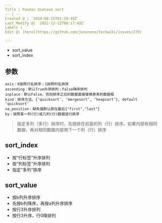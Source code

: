 ```yaml
---
Title | Pandas UseCase sort
-- | --
Created @ | `2019-08-15T01:58:49Z`
Last Modify @| `2022-12-22T08:17:43Z`
Labels | ``
Edit @| [here](https://github.com/junxnone/techwiki/issues/279)

---
```

- sort_value
- sort_index

## 参数

```
axis：0按照行名排序；1按照列名排序
ascending：默认True升序排列；False降序排列
inplace：默认False，否则排序之后的数据直接替换原来的数据框
kind：排序方法，{‘quicksort’, ‘mergesort’, ‘heapsort’}, default ‘quicksort’
na_position：缺失值默认排在最后{"first","last"}
by：按照某一列(行)或几列(行)数据进行排序
```

> 指定多列（多行）排序时，先按排在前面的列（行）排序，如果内部有相同数据，再对相同数据内部用下一个列（行）排序

## sort_index
- 按“行标签”升序排列
- 按“列标签”升序排列
- 指定“多列”排序

## sort_value
- 按b列升序排序
- 先按b列降序，再按a列升序排序
- 按行3升序排列
- 按行3升序，行0降排列
